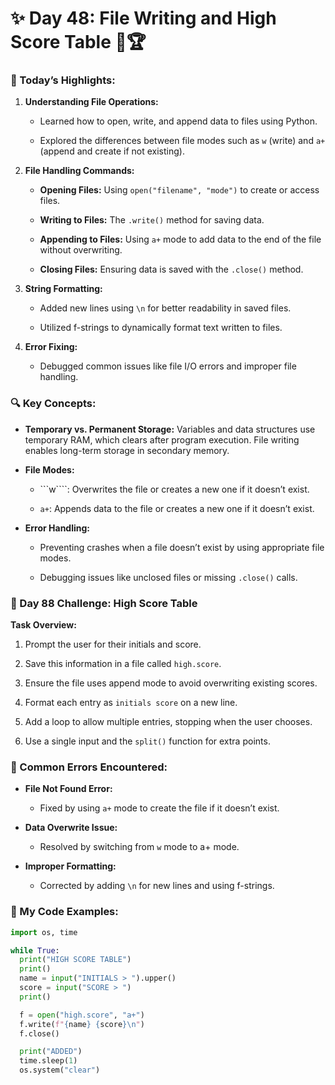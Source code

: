 # ✨ Day 48: File Writing and High Score Table 📂🏆

### 🎉 Today’s Highlights:

1. **Understanding File Operations:**

      * Learned how to open, write, and append data to files using Python.

      * Explored the differences between file modes such as ```w``` (write) and ```a+``` (append and create if not existing).

2. **File Handling Commands:**

      * **Opening Files:** Using ```open("filename", "mode")``` to create or access files.

      * **Writing to Files:** The ```.write()``` method for saving data.

      * **Appending to Files:** Using ```a+``` mode to add data to the end of the file without overwriting.

      * **Closing Files:** Ensuring data is saved with the ```.close()``` method.

3. **String Formatting:**

      * Added new lines using ```\n``` for better readability in saved files.

      * Utilized f-strings to dynamically format text written to files.

3. **Error Fixing:**

      * Debugged common issues like file I/O errors and improper file handling.

### 🔍 Key Concepts:

* **Temporary vs. Permanent Storage:**
Variables and data structures use temporary RAM, which clears after program execution. File writing enables long-term storage in secondary memory.

* **File Modes:**

     * ```w````: Overwrites the file or creates a new one if it doesn’t exist.

     * ```a+```: Appends data to the file or creates a new one if it doesn’t exist.

* **Error Handling:**

     * Preventing crashes when a file doesn’t exist by using appropriate file modes.

     * Debugging issues like unclosed files or missing ```.close()``` calls.

### 🌟 Day 88 Challenge: High Score Table

**Task Overview:**

  1. Prompt the user for their initials and score.

  2. Save this information in a file called ```high.score```.

  3. Ensure the file uses append mode to avoid overwriting existing scores.

  4. Format each entry as ```initials score``` on a new line.

  5. Add a loop to allow multiple entries, stopping when the user chooses.

  6. Use a single input and the ```split()``` function for extra points.

### 🎡 Common Errors Encountered:

* **File Not Found Error:**

     * Fixed by using ```a+``` mode to create the file if it doesn’t exist.

* **Data Overwrite Issue:**

     * Resolved by switching from ```w``` mode to a+ mode.

* **Improper Formatting:**

     * Corrected by adding ```\n``` for new lines and using f-strings.

### 🔢 My Code Examples:
```python
import os, time

while True:
  print("HIGH SCORE TABLE")
  print()
  name = input("INITIALS > ").upper()
  score = input("SCORE > ")
  print()

  f = open("high.score", "a+")
  f.write(f"{name} {score}\n")
  f.close()

  print("ADDED")
  time.sleep(1)
  os.system("clear")

